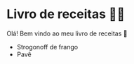 # Livro de receitas :woman_cook:

Olá! Bem vindo ao meu livro de receitas :wave:

- Strogonoff de frango
- Pavê 
